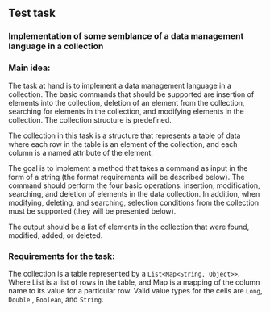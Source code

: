 ## Test task

### Implementation of some semblance of a data management language in a collection

### Main idea:

The task at hand is to implement a data management language in a collection. The basic commands that should be supported
are insertion of elements into the collection, deletion of an element from the collection, searching for elements in the
collection, and modifying elements in the collection. The collection structure is predefined.

The collection in this task is a structure that represents a table of data where each row in the table is an element of
the collection, and each column is a named attribute of the element.

The goal is to implement a method that takes a command as input in the form of a string (the format requirements will be
described below). The command should perform the four basic operations: insertion, modification, searching, and deletion
of elements in the data collection. In addition, when modifying, deleting, and searching, selection conditions from the
collection must be supported (they will be presented below).

The output should be a list of elements in the collection that were found, modified, added, or deleted.

### Requirements for the task:

The collection is a table represented by a `List<Map<String, Object>>`. Where List is a list of rows in the table, and
Map
is a mapping of the column name to its value for a particular row. Valid value types for the cells are `Long`, `Double`
, `Boolean`, and `String`.

